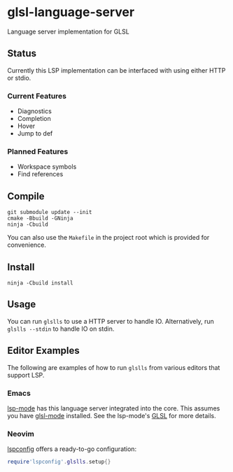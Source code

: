 # glsl-language-server
Language server implementation for GLSL

## Status
Currently this LSP implementation can be interfaced with using either HTTP or stdio.

### Current Features

- Diagnostics
- Completion
- Hover
- Jump to def

### Planned Features

- Workspace symbols
- Find references


## Compile

    git submodule update --init
    cmake -Bbuild -GNinja
    ninja -Cbuild

You can also use the `Makefile` in the project root which is provided for convenience.

## Install

    ninja -Cbuild install

## Usage

You can run `glslls` to use a HTTP server to handle IO. Alternatively, run
`glslls --stdin` to handle IO on stdin.

## Editor Examples
The following are examples of how to run `glslls` from various editors that support LSP.

### Emacs

[lsp-mode](https://github.com/emacs-lsp/lsp-mode/) has this language server
integrated into the core. This assumes you have [glsl-mode](https://github.com/jimhourihan/glsl-mode)
installed. See the lsp-mode's [GLSL](https://emacs-lsp.github.io/lsp-mode/page/lsp-glsl/)
for more details.

### Neovim

[lspconfig](https://github.com/neovim/nvim-lspconfig) offers a ready-to-go configuration:

```lua
require'lspconfig'.glslls.setup{}
```
